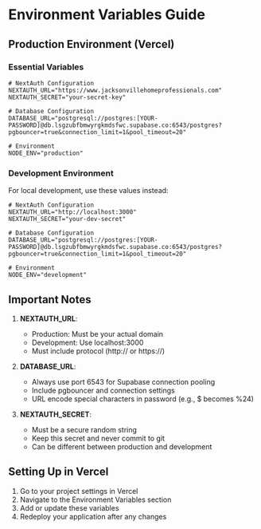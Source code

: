 # Environment Variables Guide

## Production Environment (Vercel)

### Essential Variables

```env
# NextAuth Configuration
NEXTAUTH_URL="https://www.jacksonvillehomeprofessionals.com"
NEXTAUTH_SECRET="your-secret-key"

# Database Configuration
DATABASE_URL="postgresql://postgres:[YOUR-PASSWORD]@db.lsgzubfbmwyrgkmdsfwc.supabase.co:6543/postgres?pgbouncer=true&connection_limit=1&pool_timeout=20"

# Environment
NODE_ENV="production"
```

### Development Environment

For local development, use these values instead:

```env
# NextAuth Configuration
NEXTAUTH_URL="http://localhost:3000"
NEXTAUTH_SECRET="your-dev-secret"

# Database Configuration
DATABASE_URL="postgresql://postgres:[YOUR-PASSWORD]@db.lsgzubfbmwyrgkmdsfwc.supabase.co:6543/postgres?pgbouncer=true&connection_limit=1&pool_timeout=20"

# Environment
NODE_ENV="development"
```

## Important Notes

1. **NEXTAUTH_URL**: 
   - Production: Must be your actual domain
   - Development: Use localhost:3000
   - Must include protocol (http:// or https://)

2. **DATABASE_URL**:
   - Always use port 6543 for Supabase connection pooling
   - Include pgbouncer and connection settings
   - URL encode special characters in password (e.g., $ becomes %24)

3. **NEXTAUTH_SECRET**:
   - Must be a secure random string
   - Keep this secret and never commit to git
   - Can be different between production and development

## Setting Up in Vercel

1. Go to your project settings in Vercel
2. Navigate to the Environment Variables section
3. Add or update these variables
4. Redeploy your application after any changes
